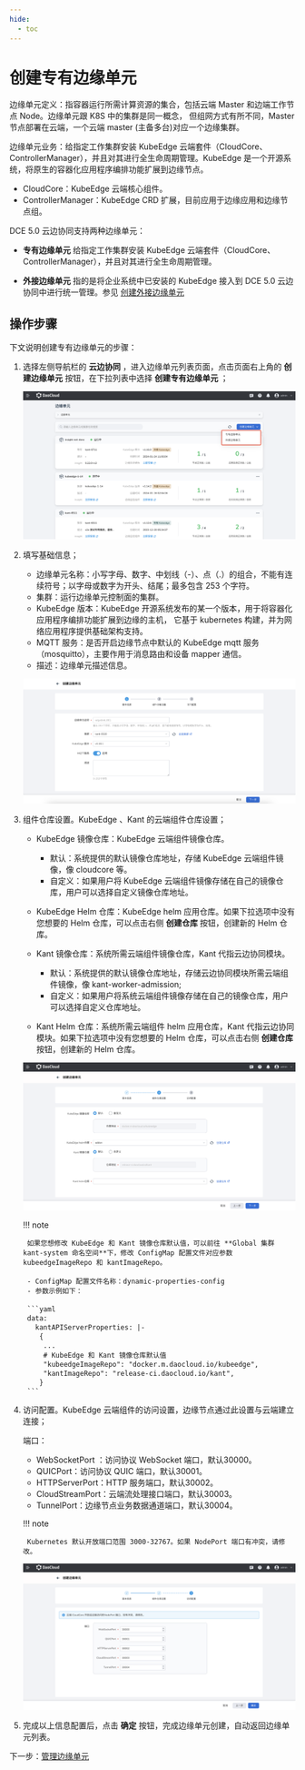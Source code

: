 ```yaml
---
hide:
  - toc
---
```


# 创建专有边缘单元

边缘单元定义：指容器运行所需计算资源的集合，包括云端 Master 和边端工作节点 Node。边缘单元跟 K8S 中的集群是同一概念，
但组网方式有所不同，Master 节点部署在云端，一个云端 master (主备多台)对应一个边缘集群。

边缘单元业务：给指定工作集群安装 KubeEdge 云端套件（CloudCore、ControllerManager），并且对其进行全生命周期管理。KubeEdge 是一个开源系统，将原生的容器化应用程序编排功能扩展到边缘节点。

- CloudCore：KubeEdge 云端核心组件。
- ControllerManager：KubeEdge CRD 扩展，目前应用于边缘应用和边缘节点组。

DCE 5.0 云边协同支持两种边缘单元：

- **专有边缘单元** 给指定工作集群安装 KubeEdge 云端套件（CloudCore、ControllerManager），并且对其进行全生命周期管理。

- **外接边缘单元** 指的是将企业系统中已安装的 KubeEdge 接入到 DCE 5.0 云边协同中进行统一管理。参见 [创建外接边缘单元](./create-external-unit.md)

## 操作步骤

下文说明创建专有边缘单元的步骤：

1. 选择左侧导航栏的 __云边协同__ ，进入边缘单元列表页面，点击页面右上角的 __创建边缘单元__ 按钮，在下拉列表中选择 __创建专有边缘单元__ ；

    ![创建专有边缘单元](../../images/create-edgeunit-01.png)

2. 填写基础信息；

    - 边缘单元名称：小写字母、数字、中划线（-）、点（.）的组合，不能有连续符号；以字母或数字为开头、结尾；最多包含 253 个字符。
    - 集群：运行边缘单元控制面的集群。
    - KubeEdge 版本：KubeEdge 开源系统发布的某一个版本，用于将容器化应用程序编排功能扩展到边缘的主机，
      它基于 kubernetes 构建，并为网络应用程序提供基础架构支持。
    - MQTT 服务：是否开启边缘节点中默认的 KubeEdge mqtt 服务（mosquitto），主要作用于消息路由和设备 mapper 通信。

    <!--- 边缘组件副本数：云端边缘组件的副本数，确保云端节点故障时，边缘组件高可用。-->

    - 描述：边缘单元描述信息。

    ![基本信息](../../images/create-edgeunit-05.png)

3. 组件仓库设置。KubeEdge 、Kant 的云端组件仓库设置；

    - KubeEdge 镜像仓库：KubeEdge 云端组件镜像仓库。
        - 默认：系统提供的默认镜像仓库地址，存储 KubeEdge 云端组件镜像，像 cloudcore 等。
        - 自定义：如果用户将 KubeEdge 云端组件镜像存储在自己的镜像仓库，用户可以选择自定义镜像仓库地址。

    - KubeEdge Helm 仓库：KubeEdge helm 应用仓库。如果下拉选项中没有您想要的 Helm 仓库，可以点击右侧 __创建仓库__ 按钮，创建新的 Helm 仓库。

    - Kant 镜像仓库：系统所需云端组件镜像仓库，Kant 代指云边协同模块。
        - 默认：系统提供的默认镜像仓库地址，存储云边协同模块所需云端组件镜像，像 kant-worker-admission;
        - 自定义：如果用户将系统云端组件镜像存储在自己的镜像仓库，用户可以选择自定义仓库地址。

    - Kant Helm 仓库：系统所需云端组件 helm 应用仓库，Kant 代指云边协同模块。如果下拉选项中没有您想要的 Helm 仓库，可以点击右侧 __创建仓库__ 按钮，创建新的 Helm 仓库。

    ![组件仓库设置](../../images/create-edgeunit-02.png)

    !!! note

        如果您想修改 KubeEdge 和 Kant 镜像仓库默认值，可以前往 **Global 集群 kant-system 命名空间**下，修改 ConfigMap 配置文件对应参数 kubeedgeImageRepo 和 kantImageRepo。
        
        - ConfigMap 配置文件名称：dynamic-properties-config
        - 参数示例如下：

        ```yaml
        data:
          kantAPIServerProperties: |-
           {
            ...
            # KubeEdge 和 Kant 镜像仓库默认值
            "kubeedgeImageRepo": "docker.m.daocloud.io/kubeedge",
            "kantImageRepo": "release-ci.daocloud.io/kant",
           }
        ```

4. 访问配置。KubeEdge 云端组件的访问设置，边缘节点通过此设置与云端建立连接；

    <!-- - 访问地址：KubeEdge 云端组件 CloudCore 的访问地址，需要能被边缘节点访问。 -->

    端口：

    - WebSocketPort ：访问协议 WebSocket 端口，默认30000。
    - QUICPort：访问协议 QUIC 端口，默认30001。
    - HTTPServerPort：HTTP 服务端口，默认30002。
    - CloudStreamPort：云端流处理接口端口，默认30003。
    - TunnelPort：边缘节点业务数据通道端口，默认30004。

    !!! note

        Kubernetes 默认开放端口范围 3000-32767。如果 NodePort 端口有冲突，请修改。

    ![访问配置](../../images/create-edgeunit-03.png)

5. 完成以上信息配置后，点击 __确定__ 按钮，完成边缘单元创建，自动返回边缘单元列表。

下一步：[管理边缘单元](./manage-unit.md)

